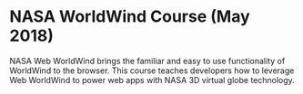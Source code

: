 # NASA WorldWind Course (May 2018)

NASA Web WorldWind brings the familiar and easy to use functionality of WorldWind to the browser. This course teaches 
developers how to leverage Web WorldWind to power web apps with NASA 3D virtual globe technology.
